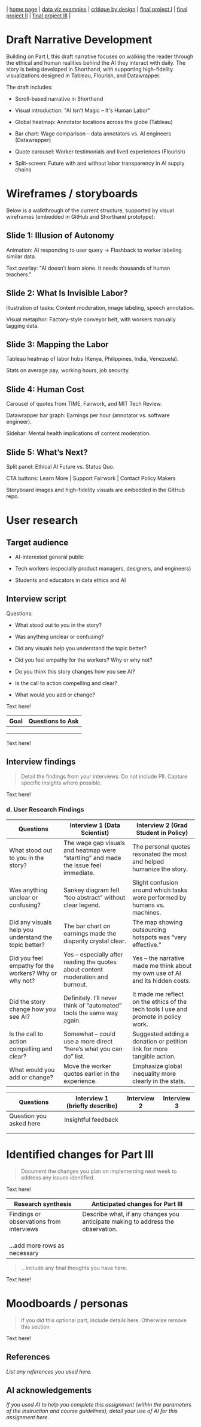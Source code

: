 | [home page](https://cmustudent.github.io/tswd-portfolio-templates/) | [data viz examples](dataviz-examples) | [critique by design](critique-by-design) | [final project I](final-project-part-one) | [final project II](final-project-part-two) | [final project III](final-project-part-three) |

# Draft Narrative Development

Building on Part I, this draft narrative focuses on walking the reader through the ethical and human realities behind the AI they interact with daily. The story is being developed in Shorthand, with supporting high-fidelity visualizations designed in Tableau, Flourish, and Datawrapper.

The draft includes:

- Scroll-based narrative in Shorthand

- Visual introduction: "AI Isn't Magic – It's Human Labor"

- Global heatmap: Annotator locations across the globe (Tableau)

- Bar chart: Wage comparison – data annotators vs. AI engineers (Datawrapper)

- Quote carousel: Worker testimonials and lived experiences (Flourish)

- Split-screen: Future with and without labor transparency in AI supply chains



# Wireframes / storyboards

Below is a walkthrough of the current structure, supported by visual wireframes (embedded in GitHub and Shorthand prototype):

## Slide 1: Illusion of Autonomy

Animation: AI responding to user query → Flashback to worker labeling similar data.

Text overlay: "AI doesn’t learn alone. It needs thousands of human teachers."

## Slide 2: What Is Invisible Labor?

Illustration of tasks: Content moderation, image labeling, speech annotation.

Visual metaphor: Factory-style conveyor belt, with workers manually tagging data.

## Slide 3: Mapping the Labor

Tableau heatmap of labor hubs (Kenya, Philippines, India, Venezuela).

Stats on average pay, working hours, job security.

## Slide 4: Human Cost

Carousel of quotes from TIME, Fairwork, and MIT Tech Review.

Datawrapper bar graph: Earnings per hour (annotator vs. software engineer).

Sidebar: Mental health implications of content moderation.

## Slide 5: What’s Next?

Split panel: Ethical AI Future vs. Status Quo.

CTA buttons: Learn More | Support Fairwork | Contact Policy Makers

Storyboard images and high-fidelity visuals are embedded in the GitHub repo.

# User research 

## Target audience

- AI-interested general public

- Tech workers (especially product managers, designers, and engineers)

- Students and educators in data ethics and AI


## Interview script

Questions:

- What stood out to you in the story?

- Was anything unclear or confusing?

- Did any visuals help you understand the topic better?

- Did you feel empathy for the workers? Why or why not?

- Do you think this story changes how you see AI?

- Is the call to action compelling and clear?

- What would you add or change?


Text here!

| Goal | Questions to Ask |
|------|------------------|
|      |                  |
|      |                  |
|      |                  |


Text here!

## Interview findings
> Detail the findings from your interviews.  Do not include PII.  Capture specific insights where possible.

Text here!

### d. User Research Findings

| Questions                                              | Interview 1 (Data Scientist)                                                              | Interview 2 (Grad Student in Policy)                                                  |
|--------------------------------------------------------|-------------------------------------------------------------------------------------------|----------------------------------------------------------------------------------------|
| What stood out to you in the story?                    | The wage gap visuals and heatmap were “startling” and made the issue feel immediate.     | The personal quotes resonated the most and helped humanize the story.                 |
| Was anything unclear or confusing?                     | Sankey diagram felt “too abstract” without clear legend.                                 | Slight confusion around which tasks were performed by humans vs. machines.            |
| Did any visuals help you understand the topic better?  | The bar chart on earnings made the disparity crystal clear.                              | The map showing outsourcing hotspots was “very effective.”                            |
| Did you feel empathy for the workers? Why or why not?  | Yes – especially after reading the quotes about content moderation and burnout.          | Yes – the narrative made me think about my own use of AI and its hidden costs.        |
| Did the story change how you see AI?                   | Definitely. I’ll never think of “automated” tools the same way again.                    | It made me reflect on the ethics of the tech tools I use and promote in policy work.  |
| Is the call to action compelling and clear?            | Somewhat – could use a more direct “here’s what you can do” list.                        | Suggested adding a donation or petition link for more tangible action.                |
| What would you add or change?                          | Move the worker quotes earlier in the experience.                                        | Emphasize global inequality more clearly in the stats.                                |


| Questions               | Interview 1 (briefly describe) | Interview 2 | Interview 3 |
|-------------------------|--------------------------------|-------------|-------------|
| Question you asked here | Insightful feedback            |             |             |
|                         |                                |             |             |
|                         |                                |             |             |


# Identified changes for Part III
> Document the changes you plan on implementing next week to address any issues identified.  

Text here!

| Research synthesis                       | Anticipated changes for Part III                                                |
|------------------------------------------|---------------------------------------------------------------------------------|
| Findings or observations from interviews | Describe what, if any changes you anticipate making to address the observation. |
|                                          |                                                                                 |
|                                          |                                                                                 |
|                                          |                                                                                 |
| ...add more rows as necessary            |                                                                                 |

> ...include any final thoughts you have here. 

Text here!

# Moodboards / personas
> If you did this optional part, include details here.  Otherwise remove this section

Text here!

## References
_List any references you used here._

## AI acknowledgements
_If you used AI to help you complete this assignment (within the parameters of the instruction and course guidelines), detail your use of AI for this assignment here._

